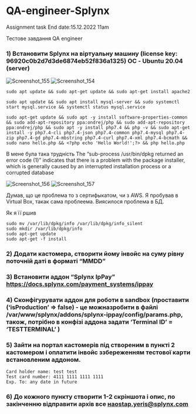 # QA-engineer-Splynx
Assignment task End date:15.12.2022  11am

Тестове завдання
QA engineer

### 1) Встановити Splynx на віртуальну машину (license key: 96920c0b2d7d3de6874eb52f836a1325) ОС - Ubuntu 20.04 (server)
![Screenshot_155](https://user-images.githubusercontent.com/106797604/207785731-7c41ee5a-a2f5-4417-842f-a6bb817e088a.png)
![Screenshot_154](https://user-images.githubusercontent.com/106797604/207785729-08441f17-0db8-42c8-b6c8-0289731a08b9.png)
```
sudo apt update && sudo apt-get update && sudo apt-get install apache2
```
```
sudo apt update && sudo apt install mysql-server && sudo systemctl start mysql.service && systemctl status mysql.service
```
```
sudo apt-get update && sudo apt -y install software-properties-common && sudo add-apt-repository ppa:ondrej/php && sudo add-apt-repository ppa:ondrej/php && sudo apt -y install php7.4 && php -v && sudo apt-get install -y php7.4-cli php7.4-json php7.4-common php7.4-mysql php7.4-zip php7.4-gd php7.4-mbstring php7.4-curl php7.4-xml php7.4-bcmath && sudo nano hello.php && <?php echo 'Hello World!';?> && php hello.php
```

В мене була така трудність
The “sub-process /usr/bin/dpkg returned an error code (1)” indicates that there is a problem with the package installer, which is generally caused by an interrupted installation process or a corrupted database

![Screenshot_156](https://user-images.githubusercontent.com/106797604/208024387-ceb69e2c-c0d4-40b7-b15a-2022d6a5b066.png)
![Screenshot_157](https://user-images.githubusercontent.com/106797604/208024388-c1f4fce4-6c17-4a48-9440-6c3dfaec9c54.png)

Думав, що це проблема то з сертифыкатом, чи з AWS. Я пробував в Virtual Box, такак сама проблеема. Виясилося проблема в БД.

Як я її ршив
```
sudo mv /var/lib/dpkg/info /var/lib/dpkg/info_silent
sudo mkdir /var/lib/dpkg/info
sudo apt-get update
sudo apt-get -f install
```
### 2) Додати кастомера, створити йому інвойс на суму рівну поточній даті в форматі “MMDD”
### 3) Встановити аддон “Splynx IpPay” https://docs.splynx.com/payment_systems/ippay
### 4) Сконфігурувати аддон для роботи в sandbox (проставити (‘isProduction’ => false) - це можназробити в файлі /var/www/splynx/addons/splynx-ippay/config/params.php, також, потрібно в конфізі аддона задати ‘Terminal ID’ = ‘TESTTERMINAL’ )

### 5) Зайти на портал кастомерів під створеним в пункті 2 кастомером і оплатити інвойс ззбереженням тестової карти встановленим аддоном.
 ```
 Card holder name: test test
Test card number: 4111 1111 1111 1111
Exp. To: any date in future
```
### 6) До кожного пункту створити 1-2 скріншота і опис, по закінченню відправити архів все наostap.yeris@splynx.com
